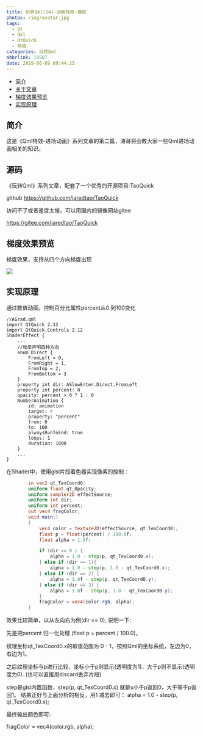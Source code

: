```yaml
---
title: 玩转Qml(14)-动画特效-梯度
photos: /img/avatar.jpg
tags:
  - Qt
  - Qml
  - QtQuick
  - 特效
categories: 玩转Qml
abbrlink: 19587
date: 2019-06-09 09:44:23
---
```


- [简介](#%E7%AE%80%E4%BB%8B)
- [关于文章](#%E5%85%B3%E4%BA%8E%E6%96%87%E7%AB%A0)
- [梯度效果预览](#%E6%A2%AF%E5%BA%A6%E6%95%88%E6%9E%9C%E9%A2%84%E8%A7%88)
- [实现原理](#%E5%AE%9E%E7%8E%B0%E5%8E%9F%E7%90%86)

## 简介

这是《Qml特效-进场动画》系列文章的第二篇，涛哥将会教大家一些Qml进场动画相关的知识。

## 源码

《玩转Qml》系列文章，配套了一个优秀的开源项目:TaoQuick

github https://github.com/jaredtao/TaoQuick

访问不了或者速度太慢，可以用国内的镜像网站gitee

https://gitee.com/jaredtao/TaoQuick

## 梯度效果预览

梯度效果，支持从四个方向梯度出现

![](/images/Animation/2.gif)

## 实现原理

通过数值动画，控制百分比属性percent从0 到100变化

```
//AGrad.qml
import QtQuick 2.12
import QtQuick.Controls 2.12
ShaderEffect {
    ...
    //枚举声明四种方向
    enum Direct {
        FromLeft = 0,
        FromRight = 1,
        FromTop = 2,
        FromBottom = 3
    }
    property int dir: ASlowEnter.Direct.FromLeft
    property int percent: 0
    opacity: percent > 0 ? 1 : 0
    NumberAnimation {
        id: animation
        target: r
        property: "percent"
        from: 0
        to: 100
        alwaysRunToEnd: true
        loops: 1
        duration: 1000
    }
    ...
}
```
在Shader中，使用glsl片段着色器实现像素的控制：

```glsl
        in vec2 qt_TexCoord0;
        uniform float qt_Opacity;
        uniform sampler2D effectSource;
        uniform int dir;
        uniform int percent;
        out vec4 fragColor;
        void main()
        {
            vec4 color = texture2D(effectSource, qt_TexCoord0);
            float p = float(percent) / 100.0f;
            float alpha = 1.0f;

            if (dir == 0 ) {
                alpha = 1.0 - step(p, qt_TexCoord0.x);
            } else if (dir == 1){
                alpha = 1.0 - step(p, 1.0 - qt_TexCoord0.x);
            } else if (dir == 2) {
                alpha = 1.0f - step(p, qt_TexCoord0.y);
            } else if (dir == 3) {
                alpha = 1.0f - step(p, 1.0 - qt_TexCoord0.y);
            }
            fragColor = vec4(color.rgb, alpha);
        }
```
效果比较简单，以从左向右为例(dir == 0), 说明一下:

先是把percent 归一化处理 (float p = percent / 100.0)，

纹理坐标qt_TexCoord0.x的取值范围为 0 - 1，按照Qml的坐标系统，左边为0，右边为1。

之后纹理坐标与p进行比较，坐标小于p则显示(透明度为1)，大于p则不显示(透明度为0). (也可以直接用discard丢弃片段)

step是glsl内置函数，step(p, qt_TexCoord0.x) 就是x小于p返回0，大于等于p返回1。 结果正好与上面分析的相反，用1 减去即可： alpha = 1.0 - step(p, qt_TexCoord0.x);

最终输出颜色即可:

fragColor = vec4(color.rgb, alpha);

